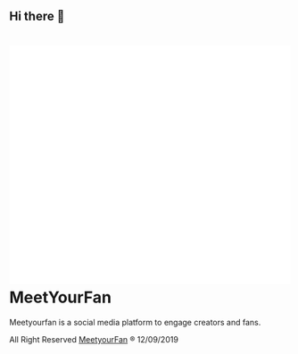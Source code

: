 ## Hi there 👋

# ![Logo](/assets/images/logos/MeetYourFan_Loghi-03.png) MeetYourFan
Meetyourfan is a social media platform to engage creators and fans.

All Right Reserved [MeetyourFan](https://www.meetyourfan.com) ® 12/09/2019 
<!--

**Here are some ideas to get you started:**

🙋‍♀️ A short introduction - what is your organization all about?
🌈 Contribution guidelines - how can the community get involved?
👩‍💻 Useful resources - where can the community find your docs? Is there anything else the community should know?
🍿 Fun facts - what does your team eat for breakfast?
🧙 Remember, you can do mighty things with the power of [Markdown](https://docs.github.com/github/writing-on-github/getting-started-with-writing-and-formatting-on-github/basic-writing-and-formatting-syntax)
-->
